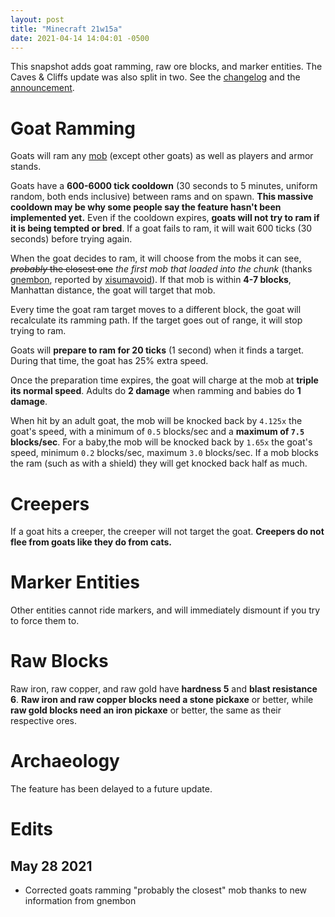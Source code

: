 ```yaml
---
layout: post
title: "Minecraft 21w15a"
date: 2021-04-14 14:04:01 -0500
---
```


This snapshot adds goat ramming, raw ore blocks, and marker entities. The Caves & Cliffs update was also split in two. See the [changelog](https://www.minecraft.net/en-us/article/minecraft-snapshot-21w15a) and the [announcement](https://www.minecraft.net/en-us/article/a-caves---cliffs-announcement).

# Goat Ramming

Goats will ram any [mob](https://minecraft.fandom.com/wiki/Mob) (except other goats) as well as players and armor stands.

Goats have a **600-6000 tick cooldown** (30 seconds to 5 minutes, uniform random, both ends inclusive) between rams and on spawn. **This massive cooldown may be why some people say the feature hasn't been implemented yet.** Even if the cooldown expires, **goats will not try to ram if it is being tempted or bred**. If a goat fails to ram, it will wait 600 ticks (30 seconds) before trying again.

When the goat decides to ram, it will choose from the mobs it can see, ~~*probably* the closest one~~ *the first mob that loaded into the chunk* (thanks [gnembon](https://www.youtube.com/channel/UCRtyLX-ej-H1PSiaw8g9aIA), reported by [xisumavoid](https://youtu.be/ML5gSIjE1YU?t=642)). If that mob is within **4-7 blocks**, Manhattan distance, the goat will target that mob.

Every time the goat ram target moves to a different block, the goat will recalculate its ramming path. If the target goes out of range, it will stop trying to ram.

Goats will **prepare to ram for 20 ticks** (1 second) when it finds a target. During that time, the goat has 25% extra speed.

Once the preparation time expires, the goat will charge at the mob at **triple its normal speed**. Adults do **2 damage** when ramming and babies do **1 damage**.

When hit by an adult goat, the mob will be knocked back by `4.125x` the goat's speed, with a minimum of `0.5` blocks/sec and a **maximum of `7.5` blocks/sec**. For a baby,the mob will be knocked back by `1.65x` the goat's speed, minimum `0.2` blocks/sec, maximum `3.0` blocks/sec. If a mob blocks the ram (such as with a shield) they will get knocked back half as much.

# Creepers

If a goat hits a creeper, the creeper will not target the goat. **Creepers do not flee from goats like they do from cats.**

# Marker Entities

Other entities cannot ride markers, and will immediately dismount if you try to force them to.

# Raw Blocks

Raw iron, raw copper, and raw gold have **hardness 5** and **blast resistance 6**. **Raw iron and raw copper blocks need a stone pickaxe** or better, while **raw gold blocks need an iron pickaxe** or better, the same as their respective ores.

# Archaeology

The feature has been delayed to a future update.

# Edits

## May 28 2021

- Corrected goats ramming "probably the closest" mob thanks to new information from gnembon

